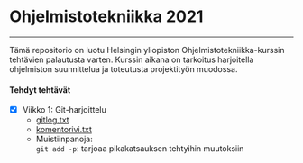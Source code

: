 # Ohjelmistotekniikka 2021
---
Tämä repositorio on luotu Helsingin yliopiston Ohjelmistotekniikka-kurssin tehtävien palautusta varten.
Kurssin aikana on tarkoitus harjoitella ohjelmiston suunnittelua ja toteutusta projektityön muodossa.

#### Tehdyt tehtävät
- [x] Viikko 1: Git-harjoittelu
   - [gitlog.txt](https://github.com/iosonja/ot-harjoitustyo/blob/main/laskarit/viikko1/gitlog.txt)
   - [komentorivi.txt](https://github.com/iosonja/ot-harjoitustyo/blob/main/laskarit/viikko1/komentorivi.txt)
   - Muistiinpanoja:<br>
     `git add -p`: tarjoaa pikakatsauksen tehtyihin muutoksiin
